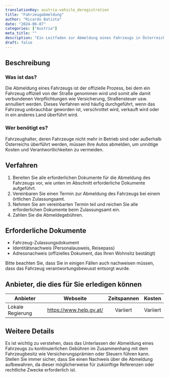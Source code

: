 ```yaml
---
translationKey: austria-vehicle_deregistration
title: "Fahrzeugabmeldung"
author: "Ricardo Batista"
date: "2024-06-07"
categories: ["Austria"]
meta_title: ""
description: "Ein Leitfaden zur Abmeldung eines Fahrzeugs in Österreich"
draft: false
---
```


## Beschreibung
### Was ist das?
Die Abmeldung eines Fahrzeugs ist der offizielle Prozess, bei dem ein Fahrzeug offiziell von der Straße genommen wird und somit alle damit verbundenen Verpflichtungen wie Versicherung, Straßensteuer usw. annulliert werden. Dieses Verfahren wird häufig durchgeführt, wenn das Fahrzeug unbrauchbar geworden ist, verschrottet wird, verkauft wird oder in ein anderes Land überführt wird.

### Wer benötigt es?
Fahrzeughalter, deren Fahrzeuge nicht mehr in Betrieb sind oder außerhalb Österreichs überführt werden, müssen ihre Autos abmelden, um unnötige Kosten und Verantwortlichkeiten zu vermeiden.

## Verfahren
1. Bereiten Sie alle erforderlichen Dokumente für die Abmeldung des Fahrzeugs vor, wie unten im Abschnitt erforderliche Dokumente aufgeführt.
2. Vereinbaren Sie einen Termin zur Abmeldung des Fahrzeugs bei einem örtlichen Zulassungsamt.
3. Nehmen Sie am vereinbarten Termin teil und reichen Sie alle erforderlichen Dokumente beim Zulassungsamt ein.
4. Zahlen Sie die Abmeldegebühren.

## Erforderliche Dokumente
* Fahrzeug-Zulassungsdokument
* Identitätsnachweis (Personalausweis, Reisepass)
* Adressnachweis (offizielles Dokument, das Ihren Wohnsitz bestätigt)

Bitte beachten Sie, dass Sie in einigen Fällen auch nachweisen müssen, dass das Fahrzeug verantwortungsbewusst entsorgt wurde.

## Anbieter, die dies für Sie erledigen können

| Anbieter        |     Webseite             |     Zeitspannen    |       Kosten      |
| --------------- | ------------------- |  :-------------: | :-------------: |
| Lokale Regierung |  https://www.help.gv.at/       |  Variiert |  Variiert |

## Weitere Details
Es ist wichtig zu verstehen, dass das Unterlassen der Abmeldung eines Fahrzeugs zu kontinuierlichen Gebühren im Zusammenhang mit dem Fahrzeugbesitz wie Versicherungsprämien oder Steuern führen kann. Stellen Sie immer sicher, dass Sie einen Nachweis über die Abmeldung aufbewahren, da dieser möglicherweise für zukünftige Referenzen oder rechtliche Zwecke erforderlich ist.